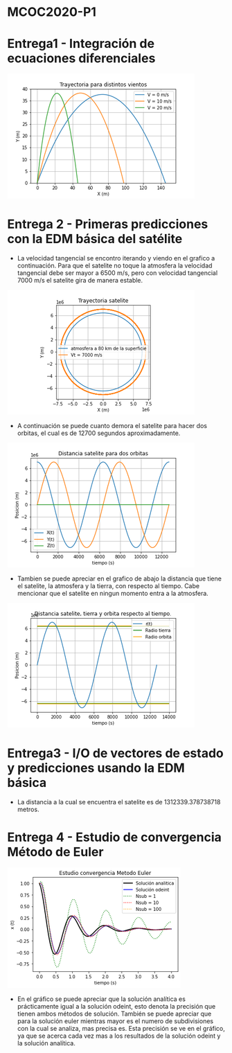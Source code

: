 # MCOC2020-P1
# Entrega1 - Integración de ecuaciones diferenciales

![alt text](https://github.com/jmbarriga1/MCOC2020-P1/blob/master/Entrega%201/graphic_balistica.png?raw=true)

# Entrega 2 - Primeras predicciones con la EDM básica del satélite

* La velocidad tangencial se encontro iterando y viendo en el grafico a continuación. Para que el satelite no toque la atmosfera la velocidad tangencial debe ser mayor a 6500 m/s, pero con velocidad tangencial 7000 m/s el satelite gira de manera estable.

![alt text](https://github.com/jmbarriga1/MCOC2020-P1/blob/master/Entrega%202/Velocidad%20tangencial%20en%20la%20cual%20esta%20estable%20y%20no%20toca%20la%20orbita.png?raw=true)

* A continuación se puede cuanto demora el satelite para hacer dos orbitas, el cual es de 12700 segundos aproximadamente.

![alt text](https://github.com/jmbarriga1/MCOC2020-P1/blob/master/Entrega%202/Distancia%20satelite%20respecto%20al%20tiempo%20para%20dos%20orbitas.png?raw=true)

* Tambien se puede apreciar  en el grafico de abajo la distancia que tiene el satelite, la atmosfera y la tierra, con respecto al tiempo. Cabe mencionar que el satelite en ningun momento entra a la atmosfera.

![alt text](https://github.com/jmbarriga1/MCOC2020-P1/blob/master/Entrega%202/Distancia%20satelite%2C%20tierra%20y%20orbita%20respecto%20al%20tiempo.png?raw=true)

# Entrega3 - I/O de vectores de estado y predicciones usando la EDM básica

* La distancia a la cual se encuentra el satelite es de 1312339.378738718 metros.

# Entrega 4 - Estudio de convergencia Método de Euler

![alt text](https://github.com/jmbarriga1/MCOC2020-P1/blob/master/Entrega%204/graphic_entrega4.png?raw=true)

* En el gráfico se puede apreciar que la solución analítica es prácticamente igual a la solución odeint, esto denota la precisión que tienen ambos métodos de solución.
También se puede apreciar que para la solución euler mientras mayor es el numero de subdivisiones con la cual se analiza, mas precisa es.  Esta precisión se ve en el gráfico, ya que se acerca cada vez mas a los resultados de la solución odeint y la solución analítica.
